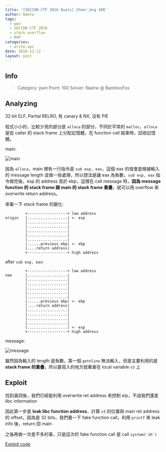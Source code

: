 ```yaml
---
title: '[SECCON CTF 2016 Quals] Cheer_msg 100'
author: Naetw
tags:
  - pwn
  - SECCON CTF 2016
  - stack overflow
  - ROP
categories:
  - write-ups
date: 2016-12-12
layout: post
---
```


## Info
> Category: pwn
> Point: 100
> Solver: Naetw @ BambooFox

## Analyzing

32 bit ELF, Partial RELRO, 有 canary & NX, 沒有 PIE

程式小小的，比較少見的部分是 `alloca` 的部分，不同於平常的 `malloc`，`alloca` 是從 caller 的 stack frame 上分配記憶體，在 function call 結束時，回收記憶體。


<!-- more -->

main:

![main](https://i.imgur.com/HVWlCzl.png)

因為 `alloca`，main 裡有一行指令是 `sub esp, eax`，這個 eax 的值會是根據輸入的 message length 並做一些處理，所以想法是讓 eax 為負數，`sub esp, eax` 指令做完後，esp 的 address 高於 ebp，這樣在 call message 時，**因為 message function 的 stack frame 跟 main 的 stack frame 重疊**，就可以用 overflow 來 overwrite return address。

來看一下 stack frame 的變化:

```
         +------------------+ low address
origin   |..................| <- esp 
         |..................|
         |..................|
         |..................|
         |..................|
         |..................|
         |......previous ebp| <- ebp
         |....return address| 
         +------------------+ high address
```

after `sub esp, eax`:

```
         +------------------+ low address
new      |..................|  
         |..................|
         |..................|
         |..................|
         |..................|
         |..................|
         |......previous ebp| <- ebp
         |....return address|
         |..................|
         |..................|
         |..................|
         |..................|
         |..................| <- esp
         +------------------+ high address
```

message:

![message](https://i.imgur.com/W7cpuzP.png)

雖然因為輸入的 length 是負數，第一個 `getnline` 無法輸入，但是主要利用的是 **stack frame 的重疊**，所以要寫入的地方就著重在 local variable `v3` 上

## Exploit

找到漏洞後，我們已經能利用 overwrite ret address 來控制 eip，不過我們還差 libc information

因此第一步是 **leak libc function address**，計算 `v3` 的位置與 main ret address 的 offset，因為是 32 bits，我們疊一下 fake function call，利用 `printf` 來 leak info 後，return 回 main

之後再做一次差不多的事，只是這次的 fake function call 是 call `system('sh')`

[Exploit code](https://github.com/Naetw/CTF-write-up/blob/master/SECCON-CTF-2016/cheer_msg/ex.py)